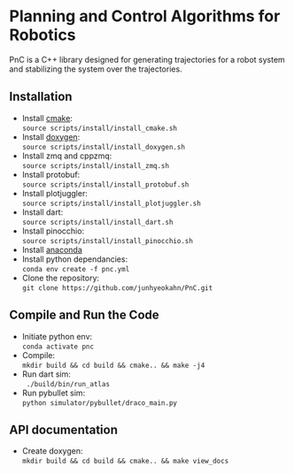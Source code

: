 # Planning and Control Algorithms for Robotics
PnC is a C++ library designed for generating trajectories for a robot system
and stabilizing the system over the trajectories.

## Installation
- Install [cmake](https://cmake.org/):<br/>
```source scripts/install/install_cmake.sh```
- Install [doxygen](https://www.doxygen.nl/index.html):<br/>
```source scripts/install/install_doxygen.sh```
- Install zmq and cppzmq:<br/>
```source scripts/install/install_zmq.sh```
- Install protobuf:<br/>
```source scripts/install/install_protobuf.sh```
- Install plotjuggler:<br/>
```source scripts/install/install_plotjuggler.sh```
- Install dart:<br/>
```source scripts/install/install_dart.sh```
- Install pinocchio:<br/>
```source scripts/install/install_pinocchio.sh```
- Install [anaconda](https://docs.anaconda.com/anaconda/install/)
- Install python dependancies:<br/>
```conda env create -f pnc.yml```
- Clone the repository:<br/>
```git clone https://github.com/junhyeokahn/PnC.git```

## Compile and Run the Code
- Initiate python env:<br/>
```conda activate pnc```
- Compile:<br/>
```mkdir build && cd build && cmake.. && make -j4 ```
- Run dart sim:<br/>
``` ./build/bin/run_atlas```
- Run pybullet sim:<br/>
```python simulator/pybullet/draco_main.py```

## API documentation
- Create doxygen:<br/>
```mkdir build && cd build && cmake.. && make view_docs ```
